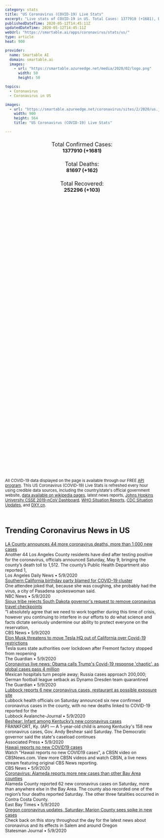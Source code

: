 ```yaml
---
category: stats
title: "US Coronavirus (COVID-19) Live Stats"
excerpt: "Live stats of COVID-19 in US. Total Cases: 1377910 (+1681), Deaths: 81697 (+162), Recoveries: 252296(+103)."
publishedDateTime: 2020-05-12T14:45:11Z
updatedDateTime: 2020-05-12T14:45:11Z
webUrl: "https://smartable.ai/apps/coronavirus/stats/us/"
type: article
heat: 900

provider:
  name: Smartable AI
  domain: smartable.ai
  images:
    - url: "https://smartable.azureedge.net/media/2020/02/logo.png"
      width: 50
      height: 50

topics:
  - Coronavirus
  - Coronavirus in US

images:
  - url: "https://smartable.azureedge.net/coronavirus/sites/2/2020/us.jpg"
    width: 900
    height: 564
    title: "US Coronavirus (COVID-19) Live Stats"

---
```

<div class="total-stats" style="text-align: center;">
    <h3>
	    <div style="font-size: 18px; font-weight: 400;">Total Confirmed Cases:</div>
	    1377910 (<span class='red'>+1681</span>)
    </h3>
    <h3>
	    <div style="font-size: 18px; font-weight: 400;">Total Deaths:</div>
	    81697 (<span class='red'>+162</span>)
    </h3>
    <h3>
	    <div style="font-size: 18px; font-weight: 400;">Total Recovered:</div>
	    252296 (<span class='green'>+103</span>)
    </h3>
</div>

<script type="text/javascript" src="https://www.gstatic.com/charts/loader.js"></script>

<div id="time_series_chart" style="width: 100%; height: 400px;"></div>
<script type="text/javascript">
  google.charts.load('current', {'packages':['corechart']});
  google.charts.setOnLoadCallback(drawChart);
  function drawChart() {
    var data = google.visualization.arrayToDataTable([
      ['Date', 'Total Cases', 'Total Deaths', 'Total Recovered'],
      ['1/22/2020', 1, 0, 0],['1/23/2020', 1, 0, 0],['1/24/2020', 2, 0, 0],['1/25/2020', 2, 0, 0],['1/26/2020', 5, 0, 0],['1/27/2020', 5, 0, 0],['1/28/2020', 5, 0, 0],['1/29/2020', 5, 0, 0],['1/30/2020', 5, 0, 0],['1/31/2020', 7, 0, 0],['2/1/2020', 8, 0, 0],['2/2/2020', 8, 0, 0],['2/3/2020', 11, 0, 0],['2/4/2020', 11, 0, 0],['2/5/2020', 11, 0, 0],['2/6/2020', 11, 0, 0],['2/7/2020', 11, 0, 0],['2/8/2020', 11, 0, 0],['2/9/2020', 11, 0, 3],['2/10/2020', 11, 0, 3],['2/11/2020', 12, 0, 3],['2/12/2020', 12, 0, 3],['2/13/2020', 13, 0, 3],['2/14/2020', 13, 0, 3],['2/15/2020', 13, 0, 3],['2/16/2020', 13, 0, 3],['2/17/2020', 13, 0, 3],['2/18/2020', 13, 0, 3],['2/19/2020', 13, 0, 3],['2/20/2020', 13, 0, 3],['2/21/2020', 15, 0, 5],['2/22/2020', 15, 0, 5],['2/23/2020', 15, 0, 5],['2/24/2020', 51, 0, 5],['2/25/2020', 51, 0, 6],['2/26/2020', 57, 0, 6],['2/27/2020', 58, 0, 6],['2/28/2020', 60, 0, 7],['2/29/2020', 68, 1, 7],['3/1/2020', 74, 1, 7],['3/2/2020', 98, 6, 7],['3/3/2020', 118, 7, 7],['3/4/2020', 149, 11, 7],['3/5/2020', 217, 12, 7],['3/6/2020', 262, 14, 7],['3/7/2020', 402, 17, 7],['3/8/2020', 518, 21, 7],['3/9/2020', 583, 22, 7],['3/10/2020', 768, 28, 7],['3/11/2020', 1165, 32, 11],['3/12/2020', 1758, 41, 12],['3/13/2020', 2354, 50, 13],['3/14/2020', 3068, 60, 16],['3/15/2020', 3773, 69, 17],['3/16/2020', 4760, 92, 17],['3/17/2020', 6579, 114, 18],['3/18/2020', 9385, 147, 108],['3/19/2020', 14298, 208, 108],['3/20/2020', 19853, 270, 147],['3/21/2020', 26880, 345, 147],['3/22/2020', 35171, 470, 178],['3/23/2020', 46343, 583, 179],['3/24/2020', 55095, 798, 181],['3/25/2020', 69007, 1050, 303],['3/26/2020', 85947, 1297, 303],['3/27/2020', 104518, 1712, 302],['3/28/2020', 124285, 2186, 302],['3/29/2020', 156449, 3026, 809],['3/30/2020', 175674, 3616, 1182],['3/31/2020', 198298, 4446, 1182],['4/1/2020', 231159, 5655, 9163],['4/2/2020', 260025, 6565, 9639],['4/3/2020', 291998, 7658, 10231],['4/4/2020', 326023, 8990, 15461],['4/5/2020', 351842, 10144, 17991],['4/6/2020', 382157, 11481, 20269],['4/7/2020', 413259, 13380, 22699],['4/8/2020', 445523, 15280, 24247],['4/9/2020', 479633, 17144, 26270],['4/10/2020', 515558, 19258, 28820],['4/11/2020', 543839, 21083, 31305],['4/12/2020', 571269, 22579, 40755],['4/13/2020', 596325, 24105, 42597],['4/14/2020', 625192, 26537, 48186],['4/15/2020', 654411, 28950, 50605],['4/16/2020', 686640, 31206, 53452],['4/17/2020', 722123, 37593, 56444],['4/18/2020', 750284, 39603, 62973],['4/19/2020', 774985, 41173, 68179],['4/20/2020', 802871, 42928, 70051],['4/21/2020', 829231, 45490, 73056],['4/22/2020', 857382, 48066, 75521],['4/23/2020', 891855, 50469, 79419],['4/24/2020', 922630, 52626, 95892],['4/25/2020', 960905, 54549, 120798],['4/26/2020', 987385, 55611, 121414],['4/27/2020', 1010116, 57051, 141126],['4/28/2020', 1034937, 59286, 144114],['4/29/2020', 1062258, 61763, 149133],['4/30/2020', 1091918, 63817, 157459],['5/1/2020', 1122366, 65415, 165445],['5/2/2020', 1155469, 67326, 173518],['5/3/2020', 1182766, 68661, 178402],['5/4/2020', 1207029, 69996, 186956],['5/5/2020', 1230649, 71938, 193112],['5/6/2020', 1255747, 74407, 205023],['5/7/2020', 1284704, 76526, 208570],['5/8/2020', 1312991, 78178, 214564],['5/9/2020', 1337621, 79660, 228549],['5/10/2020', 1358460, 80441, 246732],['5/11/2020', 1376229, 81535, 252193],['5/12/2020', 1377910, 81697, 252296],
    ]);
    var options = {
      curveType: 'none',
      chartArea: {'width': '80%', 'height': '80%'},
      legend: { position: 'top' },
      lineWidth: 5,
      colors: ['#f60109', '#444444', '#81B71F']
    };
    var chart = new google.visualization.LineChart(document.getElementById('time_series_chart'));
    chart.draw(data, options);
  }
</script>

<div id="geo_chart" style="width: 100%; height: 500px;"></div>
<script type="text/javascript">
  google.charts.load('current', {
    'packages':['geochart'],
    'mapsApiKey': 'AIzaSyDk1HhVhLaveyKrUhhHZ5YwzIpEcbdal6U'
  });
  google.charts.setOnLoadCallback(drawRegionsMap);
  function drawRegionsMap() {
    var data = google.visualization.arrayToDataTable([
      ['Location', 'Total Cases', 'Total Deaths'],
      ["Guam", 32, 1],["Puerto Rico", 1307, 83],["U.S. Virgin Islands", 17, 0],["Alabama", 10167, 423],["Alaska", 381, 10],["Arizona", 11383, 542],["Arkansas", 4043, 94],["California", 69386, 2812],["Colorado", 19879, 987],["Connecticut", 33765, 3008],["Cruise Ship: Diamond Princess", 46, 0],["Cruise Ship: Grand Princess", 21, 0],["Delaware", 6565, 225],["District of Columbia", 6485, 336],["Florida", 40982, 1738],["Georgia", 34165, 1460],["Hawaii", 634, 17],["Idaho", 2263, 70],["Illinois", 79007, 3463],["Indiana", 24924, 1540],["Iowa", 12382, 271],["Kansas", 7242, 182],["Kentucky", 6709, 312],["Louisiana", 31815, 2308],["Maine", 1462, 65],["Maryland", 34061, 1756],["Massachusetts", 78462, 5108],["Michigan", 47552, 4584],["Minnesota", 11800, 591],["Mississippi", 9686, 438],["Missouri", 10149, 507],["Montana", 464, 16],["Nebraska", 8572, 104],["Nevada", 6172, 312],["New Hampshire", 3160, 134],["New Jersey", 141137, 9341],["New Mexico", 5490, 211],["New York", 347151, 27225],["North Carolina", 15358, 581],["North Dakota", 1518, 36],["Northern Mariana Islands", 14, 2],["Ohio", 24787, 1362],["Oklahoma", 4620, 274],["Oregon", 3286, 130],["Pennsylvania", 60576, 3845],["Rhode Island", 11450, 430],["South Carolina", 7842, 346],["South Dakota", 3618, 35],["Tennessee", 15773, 264],["Texas", 40855, 1153],["Utah", 6574, 71],["Vermont", 927, 54],["Virginia", 25800, 891],["Washington", 18029, 953],["West Virginia", 1377, 57],["Wisconsin", 10421, 409],["Wyoming", 672, 7],["Veteran Affairs", 6692, 413],["US Military", 6213, 26],["Navajo Nation", 1540, 58],["Federal Prisons", 1047, 26],["Wuhan Repatriated", 3, 0],
    ]);
    var options = {
      backgroundColor: {fill:'transparent',stroke:'#FFF' ,strokeWidth:0 }, 
      region: 'US', 
      resolution: 'provinces',
      colorAxis: {
          colors: ['#ED9CA1', '#f60109', '#7A0109']
      }
    };
    var chart = new google.visualization.GeoChart(document.getElementById('geo_chart'));
    chart.draw(data, options);
  };
</script>

<div id="geo_table"></div>
<script type="text/javascript">
  google.charts.load('current', {'packages':['table']});
  google.charts.setOnLoadCallback(drawTable);
  function drawTable() {
    var data = new google.visualization.DataTable();
    data.addColumn('string', 'Location');
    data.addColumn('number', 'Total Cases');
    data.addColumn('number', 'New Cases');
    data.addColumn('number', 'Active Cases');
    data.addColumn('number', 'Total Deaths');
    data.addColumn('number', 'New Deaths');
    data.addColumn('number', 'Total Recovered');
    data.addRows([
      [{v:"Guam", f:"Guam"}, 32, 0, 31, 1, 0, 0],[{v:"Puerto Rico", f:"Puerto Rico"}, 1307, 0, 833, 83, 0, 391],[{v:"U.S. Virgin Islands", f:"U.S. Virgin Islands"}, 17, 0, 17, 0, 0, 0],[{v:"Alabama", f:"<a href='https://smartable.ai/apps/coronavirus/stats/us-al/'>Alabama</a>"}, 10167, 3, 9724, 423, 17, 20],[{v:"Alaska", f:"Alaska"}, 381, 0, 43, 10, 0, 328],[{v:"Arizona", f:"<a href='https://smartable.ai/apps/coronavirus/stats/us-az/'>Arizona</a>"}, 11383, 0, 10771, 542, 0, 70],[{v:"Arkansas", f:"Arkansas"}, 4043, 0, 800, 94, 0, 3149],[{v:"California", f:"<a href='https://smartable.ai/apps/coronavirus/stats/us-ca/'>California</a>"}, 69386, 0, 55446, 2812, 0, 11128],[{v:"Colorado", f:"<a href='https://smartable.ai/apps/coronavirus/stats/us-co/'>Colorado</a>"}, 19879, 0, 18280, 987, 0, 612],[{v:"Connecticut", f:"<a href='https://smartable.ai/apps/coronavirus/stats/us-ct/'>Connecticut</a>"}, 33765, 0, 30692, 3008, 0, 65],[{v:"Cruise Ship: Diamond Princess", f:"Cruise Ship: Diamond Princess"}, 46, 0, 46, 0, 0, 0],[{v:"Cruise Ship: Grand Princess", f:"Cruise Ship: Grand Princess"}, 21, 0, 21, 0, 0, 0],[{v:"Delaware", f:"Delaware"}, 6565, 0, 3721, 225, 0, 2619],[{v:"District of Columbia", f:"<a href='https://smartable.ai/apps/coronavirus/stats/us-dc/'>District of Columbia</a>"}, 6485, 96, 5263, 336, 8, 886],[{v:"Florida", f:"<a href='https://smartable.ai/apps/coronavirus/stats/us-fl/'>Florida</a>"}, 40982, 0, 38198, 1738, 0, 1046],[{v:"Georgia", f:"<a href='https://smartable.ai/apps/coronavirus/stats/us-ga/'>Georgia</a>"}, 34165, 163, 32365, 1460, 16, 340],[{v:"Hawaii", f:"<a href='https://smartable.ai/apps/coronavirus/stats/us-hi/'>Hawaii</a>"}, 634, 0, 56, 17, 0, 561],[{v:"Idaho", f:"Idaho"}, 2263, 0, 814, 70, 0, 1379],[{v:"Illinois", f:"<a href='https://smartable.ai/apps/coronavirus/stats/us-il/'>Illinois</a>"}, 79007, 0, 74899, 3463, 0, 645],[{v:"Indiana", f:"<a href='https://smartable.ai/apps/coronavirus/stats/us-in/'>Indiana</a>"}, 24924, 0, 21693, 1540, 0, 1691],[{v:"Iowa", f:"<a href='https://smartable.ai/apps/coronavirus/stats/us-ia/'>Iowa</a>"}, 12382, 0, 6862, 271, 0, 5249],[{v:"Kansas", f:"<a href='https://smartable.ai/apps/coronavirus/stats/us-ks/'>Kansas</a>"}, 7242, 0, 5385, 182, 1, 1675],[{v:"Kentucky", f:"<a href='https://smartable.ai/apps/coronavirus/stats/us-ky/'>Kentucky</a>"}, 6709, 0, 4062, 312, 0, 2335],[{v:"Louisiana", f:"<a href='https://smartable.ai/apps/coronavirus/stats/us-la/'>Louisiana</a>"}, 31815, 0, 9191, 2308, 0, 20316],[{v:"Maine", f:"Maine"}, 1462, 0, 525, 65, 0, 872],[{v:"Maryland", f:"<a href='https://smartable.ai/apps/coronavirus/stats/us-md/'>Maryland</a>"}, 34061, 688, 29911, 1756, 73, 2394],[{v:"Massachusetts", f:"<a href='https://smartable.ai/apps/coronavirus/stats/us-ma/'>Massachusetts</a>"}, 78462, 0, 51206, 5108, 0, 22148],[{v:"Michigan", f:"<a href='https://smartable.ai/apps/coronavirus/stats/us-mi/'>Michigan</a>"}, 47552, 0, 20282, 4584, 0, 22686],[{v:"Minnesota", f:"<a href='https://smartable.ai/apps/coronavirus/stats/us-mn/'>Minnesota</a>"}, 11800, 0, 3673, 591, 0, 7536],[{v:"Mississippi", f:"Mississippi"}, 9686, 0, 4827, 438, 0, 4421],[{v:"Missouri", f:"<a href='https://smartable.ai/apps/coronavirus/stats/us-mo/'>Missouri</a>"}, 10149, 0, 7113, 507, 0, 2529],[{v:"Montana", f:"Montana"}, 464, 0, 25, 16, 0, 423],[{v:"Nebraska", f:"<a href='https://smartable.ai/apps/coronavirus/stats/us-ne/'>Nebraska</a>"}, 8572, 0, 8446, 104, 0, 22],[{v:"Nevada", f:"<a href='https://smartable.ai/apps/coronavirus/stats/us-nv/'>Nevada</a>"}, 6172, 0, 1663, 312, 0, 4197],[{v:"New Hampshire", f:"<a href='https://smartable.ai/apps/coronavirus/stats/us-nh/'>New Hampshire</a>"}, 3160, 0, 1795, 134, 0, 1231],[{v:"New Jersey", f:"<a href='https://smartable.ai/apps/coronavirus/stats/us-nj/'>New Jersey</a>"}, 141137, 0, 130247, 9341, 0, 1549],[{v:"New Mexico", f:"New Mexico"}, 5490, 0, 3979, 211, 0, 1300],[{v:"New York", f:"<a href='https://smartable.ai/apps/coronavirus/stats/us-ny/'>New York</a>"}, 347151, 0, 261563, 27225, 0, 58363],[{v:"North Carolina", f:"<a href='https://smartable.ai/apps/coronavirus/stats/us-nc/'>North Carolina</a>"}, 15358, 1, 12351, 581, 6, 2426],[{v:"North Dakota", f:"North Dakota"}, 1518, 0, 636, 36, 0, 846],[{v:"Northern Mariana Islands", f:"Northern Mariana Islands"}, 14, 0, 1, 2, 0, 11],[{v:"Ohio", f:"<a href='https://smartable.ai/apps/coronavirus/stats/us-oh/'>Ohio</a>"}, 24787, 0, 22977, 1362, 0, 448],[{v:"Oklahoma", f:"<a href='https://smartable.ai/apps/coronavirus/stats/us-ok/'>Oklahoma</a>"}, 4620, 0, 1142, 274, 0, 3204],[{v:"Oregon", f:"<a href='https://smartable.ai/apps/coronavirus/stats/us-or/'>Oregon</a>"}, 3286, 0, 2031, 130, 0, 1125],[{v:"Pennsylvania", f:"<a href='https://smartable.ai/apps/coronavirus/stats/us-pa/'>Pennsylvania</a>"}, 60576, 0, 55631, 3845, 0, 1100],[{v:"Rhode Island", f:"<a href='https://smartable.ai/apps/coronavirus/stats/us-ri/'>Rhode Island</a>"}, 11450, 0, 10290, 430, 0, 730],[{v:"South Carolina", f:"<a href='https://smartable.ai/apps/coronavirus/stats/us-sc/'>South Carolina</a>"}, 7842, 0, 2615, 346, 0, 4881],[{v:"South Dakota", f:"South Dakota"}, 3618, 0, 1396, 35, 0, 2187],[{v:"Tennessee", f:"<a href='https://smartable.ai/apps/coronavirus/stats/us-tn/'>Tennessee</a>"}, 15773, 0, 7471, 264, 0, 8038],[{v:"Texas", f:"<a href='https://smartable.ai/apps/coronavirus/stats/us-tx/'>Texas</a>"}, 40855, 0, 16110, 1153, 0, 23592],[{v:"Utah", f:"<a href='https://smartable.ai/apps/coronavirus/stats/us-ut/'>Utah</a>"}, 6574, 0, 3322, 71, 0, 3181],[{v:"Vermont", f:"<a href='https://smartable.ai/apps/coronavirus/stats/us-vt/'>Vermont</a>"}, 927, 0, 86, 54, 0, 787],[{v:"Virginia", f:"<a href='https://smartable.ai/apps/coronavirus/stats/us-va/'>Virginia</a>"}, 25800, 730, 21785, 891, 41, 3124],[{v:"Washington", f:"<a href='https://smartable.ai/apps/coronavirus/stats/us-wa/'>Washington</a>"}, 18029, 0, 13358, 953, 0, 3718],[{v:"West Virginia", f:"West Virginia"}, 1377, 0, 517, 57, 0, 803],[{v:"Wisconsin", f:"<a href='https://smartable.ai/apps/coronavirus/stats/us-wi/'>Wisconsin</a>"}, 10421, 0, 4998, 409, 0, 5014],[{v:"Wyoming", f:"Wyoming"}, 672, 0, 214, 7, 0, 451],[{v:"Veteran Affairs", f:"Veteran Affairs"}, 6692, 0, 6279, 413, 0, 0],[{v:"US Military", f:"US Military"}, 6213, 0, 4240, 26, 0, 1947],[{v:"Navajo Nation", f:"Navajo Nation"}, 1540, 0, 1482, 58, 0, 0],[{v:"Federal Prisons", f:"Federal Prisons"}, 1047, 0, 514, 26, 0, 507],[{v:"Wuhan Repatriated", f:"Wuhan Repatriated"}, 3, 0, 3, 0, 0, 0],
    ]);
    data.setProperty(0, 0, 'style', 'min-width:100px');
    var table = new google.visualization.Table(document.getElementById('geo_table'));
    table.draw(data, {allowHtml: true, sortColumn: 2, sortAscending: false, width: '660px', height: '100%'});
  }
</script>

<span style="font-size: 13px">All COVID-19 data displayed on the page is available through our FREE <a href="https://developer.smartable.ai">API program</a>. This US Coronavirus (COVID-19) Live Stats is refreshed every hour using credible data sources, including the country/state's official government website, <a href="https://en.wikipedia.org/wiki/2019%E2%80%9320_coronavirus_pandemic" target="_blank">data available on wikipedia pages</a>, latest news reports, <a href="https://systems.jhu.edu/research/public-health/ncov/" target="_blank">Johns Hopkins University CSSE 2019-nCoV Dashboard</a>, <a href="https://www.who.int/emergencies/diseases/novel-coronavirus-2019/situation-reports" target="_blank">WHO Situation Reports</a>, <a href="https://www.cdc.gov/coronavirus/2019-ncov/index.html" target="_blank">CDC Situation Updates</a>, and <a href="https://ncov.dxy.cn/ncovh5/view/pneumonia" target="_blank">DXY.cn</a>.</span>


<h2 id="news" class="center" style="margin-top: 60px; font-size: 25px;">Trending Coronavirus News in US</h2>
<div class="row">
<div class="col-md-6 col-sm-12">
  <div class="content-card">
	<a href="https://www.dailynews.com/2020/05/09/la-county-announces-44-more-coronavirus-deaths-more-than-1000-new-cases/"><div class="card-image" style="background-image: url(https://www.dailynews.com/wp-content/uploads/2020/05/LDN-L-VIRUS-LA-0313-01-SR-1.jpg?w=1024&h=682)"></div></a>
	<div class="content">
		<div class="card-title"><a href="https://www.dailynews.com/2020/05/09/la-county-announces-44-more-coronavirus-deaths-more-than-1000-new-cases/">LA County announces 44 more coronavirus deaths, more than 1,000 new cases</a></div>
		<div class="card-excerpt">Another 44 Los Angeles County residents have died after testing positive for the coronavirus, officials announced Saturday, May 9, bringing the county’s death toll to 1,512. The county’s Public Health Department also reported 1,</div>
		<div class="card-meta">
			<span class="card-provider">Los Angeles Daily News</span> • <span class="card-date">5/9/2020</span>
		</div>
	</div>
  </div>
</div>
<div class="col-md-6 col-sm-12">
  <div class="content-card">
	<a href="https://www.nbcnews.com/news/us-news/southern-california-birthday-party-blamed-covid-19-cluster-n1203821"><div class="card-image" style="background-image: url(https://media3.s-nbcnews.com/i/newscms/2020_19/3343826/200509-pasadena-al-1700_11d43d196d0261a8dea45051909d77e1.jpg)"></div></a>
	<div class="content">
		<div class="card-title"><a href="https://www.nbcnews.com/news/us-news/southern-california-birthday-party-blamed-covid-19-cluster-n1203821">Southern California birthday party blamed for COVID-19 cluster</a></div>
		<div class="card-excerpt">One attendee joked that, because she was coughing, she probably had the virus, a city of Pasadena spokeswoman said.</div>
		<div class="card-meta">
			<span class="card-provider">NBC News</span> • <span class="card-date">5/9/2020</span>
		</div>
	</div>
  </div>
</div>
<div class="col-md-6 col-sm-12">
  <div class="content-card">
	<a href="https://www.cbsnews.com/news/sioux-tribe-rejects-south-dakota-governors-request-to-remove-coronavirus-checkpoints/"><div class="card-image" style="background-image: url(https://cbsnews1.cbsistatic.com/hub/i/r/2020/05/10/3310b480-c405-4866-971f-519f4f976a0a/thumbnail/1200x630/4bc8e2e6a5ce5c09e00c4e47979600e9/gettyimages-1189041682.jpg)"></div></a>
	<div class="content">
		<div class="card-title"><a href="https://www.cbsnews.com/news/sioux-tribe-rejects-south-dakota-governors-request-to-remove-coronavirus-checkpoints/">Sioux tribe rejects South Dakota governor's request to remove coronavirus travel checkpoints</a></div>
		<div class="card-excerpt">"I absolutely agree that we need to work together during this time of crisis, however you continuing to interfere in our efforts to do what science and facts dictate seriously undermine our ability to protect everyone on the reservation,</div>
		<div class="card-meta">
			<span class="card-provider">CBS News</span> • <span class="card-date">5/9/2020</span>
		</div>
	</div>
  </div>
</div>
<div class="col-md-6 col-sm-12">
  <div class="content-card">
	<a href="https://www.theguardian.com/world/2020/may/10/elon-musk-threatens-to-move-tesla-hq-out-of-california-over-covid-19-restrictions?CMP=twt_gu"><div class="card-image" style="background-image: url(https://i.guim.co.uk/img/media/0d0b568444ea1f2fc72d351f5fc1c56ebde4e8f7/0_300_4500_2700/master/4500.jpg?width=300&quality=45&auto=format&fit=max&dpr=2&s=5d64a4cb5c6ddfa6d3e0eb2d97422e52)"></div></a>
	<div class="content">
		<div class="card-title"><a href="https://www.theguardian.com/world/2020/may/10/elon-musk-threatens-to-move-tesla-hq-out-of-california-over-covid-19-restrictions?CMP=twt_gu">Elon Musk threatens to move Tesla HQ out of California over Covid-19 restrictions</a></div>
		<div class="card-excerpt">Tesla sues state authorities over lockdown after Fremont factory stopped from reopening</div>
		<div class="card-meta">
			<span class="card-provider">The Guardian</span> • <span class="card-date">5/9/2020</span>
		</div>
	</div>
  </div>
</div>
<div class="col-md-6 col-sm-12">
  <div class="content-card">
	<a href="https://www.theguardian.com/world/live/2020/may/10/coronavirus-live-news-obama-trumps-covid-19--chaotic-as-global-cases-pass-4-million-mexico-russia-germany-south-korea-deaths-"><div class="card-image" style="background-image: url(https://i.guim.co.uk/img/media/45a5994a2f94016349125d7531d0b731d4269e5d/0_250_5440_3263/master/5440.jpg?width=300&quality=45&auto=format&fit=max&dpr=2&s=2229c0c065451654592fea41c0efc9ea)"></div></a>
	<div class="content">
		<div class="card-title"><a href="https://www.theguardian.com/world/live/2020/may/10/coronavirus-live-news-obama-trumps-covid-19--chaotic-as-global-cases-pass-4-million-mexico-russia-germany-south-korea-deaths-">Coronavirus live news: Obama calls Trump's Covid-19 response 'chaotic', as global cases pass 4 million</a></div>
		<div class="card-excerpt">Mexican hospitals turn people away; Russia cases approach 200,000; German football league setback as Dynamo Dresden team quarantined</div>
		<div class="card-meta">
			<span class="card-provider">The Guardian</span> • <span class="card-date">5/9/2020</span>
		</div>
	</div>
  </div>
</div>
<div class="col-md-6 col-sm-12">
  <div class="content-card">
	<a href="https://www.lubbockonline.com/news/20200509/lubbock-reports-6-new-coronavirus-cases-restaurant-as-possible-exposure-site"><div class="card-image" style="background-image: url(https://www.lubbockonline.com/apps/pbcsi.dll/bilde?Site=TX&Date=20200509&Category=NEWS&ArtNo=200508977&Ref=AR)"></div></a>
	<div class="content">
		<div class="card-title"><a href="https://www.lubbockonline.com/news/20200509/lubbock-reports-6-new-coronavirus-cases-restaurant-as-possible-exposure-site">Lubbock reports 6 new coronavirus cases, restaurant as possible exposure site</a></div>
		<div class="card-excerpt">Lubbock health officials on Saturday announced six new confirmed coronavirus cases in the county, with no new deaths linked to COVID-19 reported for the</div>
		<div class="card-meta">
			<span class="card-provider">Lubbock Avalanche-Journal</span> • <span class="card-date">5/9/2020</span>
		</div>
	</div>
  </div>
</div>
<div class="col-md-6 col-sm-12">
  <div class="content-card">
	<a href="https://apnews.com/065083df159ef7f85df41a0b6f3a4fea"><div class="card-image" style="background-image: url(https://storage.googleapis.com/afs-prod/media/6f4820446786468f83ebd4fb8715e2a0/3000.jpeg)"></div></a>
	<div class="content">
		<div class="card-title"><a href="https://apnews.com/065083df159ef7f85df41a0b6f3a4fea">Beshear: Infant among Kentucky’s new coronavirus cases</a></div>
		<div class="card-excerpt">FRANKFORT, Ky. (AP) — A 1-year-old child is among Kentucky's 158 new coronavirus cases, Gov. Andy Beshear said Saturday. The Democratic governor said the state's caseload continues</div>
		<div class="card-meta">
			<span class="card-provider">Associated Press</span> • <span class="card-date">5/9/2020</span>
		</div>
	</div>
  </div>
</div>
<div class="col-md-6 col-sm-12">
  <div class="content-card">
	<a href="https://www.cbsnews.com/live/video/20200510031952-hawaii-reports-no-new-covid19-cases/"><div class="card-image" style="background-image: url(https://images-cbsn.cbsnews.com/prod/2020/05/10/story_05019306_1589080815.jpg)"></div></a>
	<div class="content">
		<div class="card-title"><a href="https://www.cbsnews.com/live/video/20200510031952-hawaii-reports-no-new-covid19-cases/">Hawaii reports no new COVID19 cases</a></div>
		<div class="card-excerpt">Watch "Hawaii reports no new COVID19 cases", a CBSN video on CBSNews.com. View more CBSN videos and watch CBSN, a live news stream featuring original CBS News reporting.</div>
		<div class="card-meta">
			<span class="card-provider">CBS News</span> • <span class="card-date">5/9/2020</span>
		</div>
	</div>
  </div>
</div>
<div class="col-md-6 col-sm-12">
  <div class="content-card">
	<a href="https://www.eastbaytimes.com/2020/05/09/coronavirus-alameda-reports-more-new-cases-than-other-bay-area-counties/"><div class="card-image" style="background-image: url(https://www.eastbaytimes.com/wp-content/uploads/2020/05/TEASER_coronavirus_BAY_AREA-1-2-7.jpg?w=1024&h=688)"></div></a>
	<div class="content">
		<div class="card-title"><a href="https://www.eastbaytimes.com/2020/05/09/coronavirus-alameda-reports-more-new-cases-than-other-bay-area-counties/">Coronavirus: Alameda reports more new cases than other Bay Area counties</a></div>
		<div class="card-excerpt">Alameda County reported 62 new coronavirus cases on Saturday, more than anywhere else in the Bay Area. The county also recorded one of the region’s four deaths reported Saturday. The other three fatalities occurred in Contra Costa County.</div>
		<div class="card-meta">
			<span class="card-provider">East Bay Times</span> • <span class="card-date">5/9/2020</span>
		</div>
	</div>
  </div>
</div>
<div class="col-md-6 col-sm-12">
  <div class="content-card">
	<a href="https://www.statesmanjournal.com/story/news/2020/05/09/covid-19-oregon-coronavirus-updates-saturday-shakespeare-festival-cancels-season-salem/3102482001/"><div class="card-image" style="background-image: url(https://www.gannett-cdn.com/presto/2020/04/07/PSAL/151a66a0-494f-4e75-9cbf-4d938e6e3acd-GettyImages-1210366866.jpg?auto=webp&crop=2031,1143,x0,y163&format=pjpg&width=1200)"></div></a>
	<div class="content">
		<div class="card-title"><a href="https://www.statesmanjournal.com/story/news/2020/05/09/covid-19-oregon-coronavirus-updates-saturday-shakespeare-festival-cancels-season-salem/3102482001/">Oregon coronavirus updates, Saturday: Marion County sees spike in new cases</a></div>
		<div class="card-excerpt">Check back on this story throughout the day for the latest news about coronavirus and its effects in Salem and around Oregon</div>
		<div class="card-meta">
			<span class="card-provider">Statesman Journal</span> • <span class="card-date">5/9/2020</span>
		</div>
	</div>
  </div>
</div>

</div>

